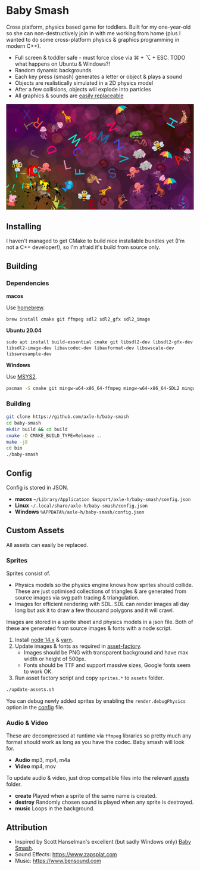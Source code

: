 # Baby Smash

Cross platform, physics based game for toddlers.
Built for my one-year-old so she can non-destructively join in with me working from home
(plus I wanted to do some cross-platform physics & graphics programming in modern C++).

* Full screen & toddler safe - must force close via ⌘ + ⌥ + ESC. TODO what happens on Ubuntu & Windows?!
* Random dynamic backgrounds
* Each key press (smash) generates a letter or object & plays a sound
* Objects are realistically simulated in a 2D physics model
* After a few collisions, objects will explode into particles
* All graphics & sounds are [easily replaceable](#custom-assets)

![screenshot](screenshot.png)

## Installing

I haven't managed to get CMake to build nice installable bundles yet (I'm not a C++ developer!),
so I'm afraid it's build from source only.

## Building

### Dependencies

**macos**

Use [homebrew](https://brew.sh/).

```
brew install cmake git ffmpeg sdl2 sdl2_gfx sdl2_image
```

**Ubuntu 20.04**

```
sudo apt install build-essential cmake git libsdl2-dev libsdl2-gfx-dev libsdl2-image-dev libavcodec-dev libavformat-dev libswscale-dev libswresample-dev
```

**Windows**

Use [MSYS2](https://www.msys2.org/#installation).

```bash
pacman -S cmake git mingw-w64-x86_64-ffmpeg mingw-w64-x86_64-SDL2 mingw-w64-x86_64-SDL2_gfx mingw-w64-x86_64-SDL2_image
```

### Building

```bash
git clone https://github.com/axle-h/baby-smash
cd baby-smash
mkdir build && cd build
cmake -D CMAKE_BUILD_TYPE=Release ..
make -j8
cd bin
./baby-smash
```

## Config

Config is stored in JSON.

* **macos** `~/Library/Application Support/axle-h/baby-smash/config.json`
* **Linux** `~/.local/share/axle-h/baby-smash/config.json`
* **Windows** `%APPDATA%/axle-h/baby-smash/config.json`

## Custom Assets

All assets can easily be replaced.

### Sprites

Sprites consist of.

* Physics models so the physics engine knows how sprites should collide.
  These are just optimised collections of triangles & are generated from source images via svg path tracing & triangulation.
* Images for efficient rendering with SDL. SDL can render images all day long but ask it to draw a few thousand polygons and it will crawl.

Images are stored in a sprite sheet and physics models in a json file.
Both of these are generated from source images & fonts with a node script.

1. Install [node 14.x](https://nodejs.org/en/) & [yarn](https://yarnpkg.com/getting-started/install).
2. Update images & fonts as required in [asset-factory](./asset-factory).
    * Images should be PNG with transparent background and have max width or height of 500px.
    * Fonts should be TTF and support massive sizes, Google fonts seem to work OK.
3. Run asset factory script and copy `sprites.*` to `assets` folder.

```bash
./update-assets.sh
```

You can debug newly added sprites by enabling the `render.debugPhysics` option in the [config](#config) file.

### Audio & Video

These are decompressed at runtime via `ffmpeg` libraries so pretty much any format should work as long as you have the codec.
Baby smash will look for.

* **Audio** mp3, mp4, m4a
* **Video** mp4, mov

To update audio & video, just drop compatible files into the relevant [assets](./assets) folder.

* **create** Played when a sprite of the same name is created.
* **destroy** Randomly chosen sound is played when any sprite is destroyed.
* **music** Loops in the background.

## Attribution

* Inspired by Scott Hanselman's excellent (but sadly Windows only) [Baby Smash](https://www.hanselman.com/babysmash).
* Sound Effects: https://www.zapsplat.com
* Music: https://www.bensound.com